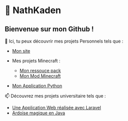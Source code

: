 # 🍣 NathKaden
## Bienvenue sur mon Github !


🌱 Ici, tu peux découvrir mes projets Personnels tels que :

- [Mon site](https://beskarfox.com)

- Mes projets Minecraft :
  - [Mon ressouce pack](https://github.com/NathKaden/KadExtras/releases)
  - [Mon Mod Minecraft](https://docs.google.com/document/d/11jHUtU8JL0FPB0FLZ-KX1cy0t7EHaSThSixlCdjYdjg/edit?usp=sharing)

- [Mon Application Python](https://github.com/NathKaden/AppsList)

📫 Découvrez mes projets universitaire tels que :
- [Une Application Web réalisée avec Laravel](https://letmecook.beskarfox.com/)
- [Ardoise magique en Java](https://github.com/Alexandre-Meunier/Ardoise-magique-Java)  

<!--
**NathKaden/NathKaden** is a ✨ _special_ ✨ repository because its `README.md` (this file) appears on your GitHub profile.

Here are some ideas to get you started:

- 🔭 I’m currently working on ...
- 🌱 I’m currently learning ...
- 👯 I’m looking to collaborate on ...
- 🤔 I’m looking for help with ...
- 💬 Ask me about ...
- 📫 How to reach me: ...
- 😄 Pronouns: ...
- ⚡ Fun fact: ...
-->
